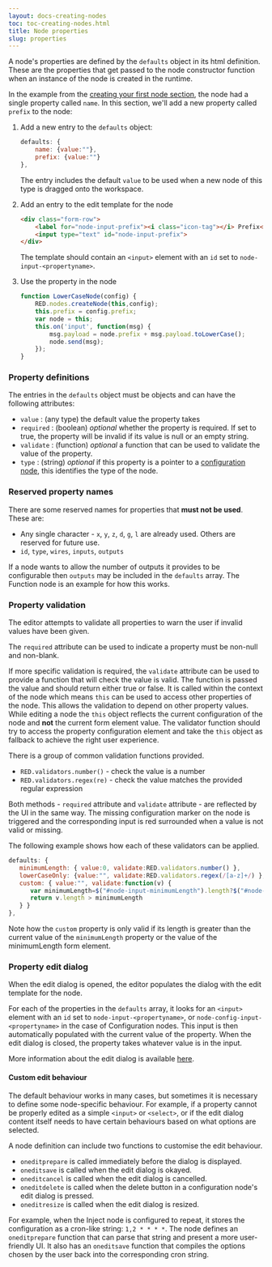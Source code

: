 ```yaml
---
layout: docs-creating-nodes
toc: toc-creating-nodes.html
title: Node properties
slug: properties
---
```


A node's properties are defined by the `defaults` object in its html definition.
These are the properties that get passed to the node constructor function when
an instance of the node is created in the runtime.

In the example from the [creating your first node section](first-node), the
node had a single property called `name`. In this section, we'll add a new
property called `prefix` to the node:

1. Add a new entry to the `defaults` object:
    ```javascript
    defaults: {
        name: {value:""},
        prefix: {value:""}
    },
    ```

   The entry includes the default `value` to be used when a new node of this type
   is dragged onto the workspace.

2. Add an entry to the edit template for the node
    ```html
    <div class="form-row">
        <label for="node-input-prefix"><i class="icon-tag"></i> Prefix</label>
        <input type="text" id="node-input-prefix">
    </div>
    ```

    The template should contain an `<input>` element with an `id` set to
    `node-input-<propertyname>`.

3. Use the property in the node
    ```javascript
    function LowerCaseNode(config) {
        RED.nodes.createNode(this,config);
        this.prefix = config.prefix;
        var node = this;
        this.on('input', function(msg) {
            msg.payload = node.prefix + msg.payload.toLowerCase();
            node.send(msg);
        });
    }
    ```

### Property definitions

The entries in the `defaults` object must be objects and can have the following attributes:

- `value` : (any type) the default value the property takes
- `required` : (boolean) *optional* whether the property is required. If set to
  true, the property will be invalid if its value is null or an empty string.
- `validate` : (function) *optional* a function that can be used to validate the
  value of the property.
- `type` : (string) *optional* if this property is a pointer to a
  [configuration node](config-nodes),  this identifies the type of the node.

### Reserved property names

There are some reserved names for properties that **must not be used**. These are:

 - Any single character - `x`, `y`, `z`, `d`, `g`, `l` are already used. Others are
   reserved for future use.
 - `id`, `type`, `wires`, `inputs`, `outputs`


If a node wants to allow the number of outputs it provides to be configurable
then `outputs` may be included in the `defaults` array. The Function node is
an example for how this works.

### Property validation

The editor attempts to validate all properties to warn the user if invalid values
have been given.

The `required` attribute can be used to indicate a property must be non-null and
non-blank.

If more specific validation is required, the `validate` attribute can be used to
provide a function that will check the value is valid. The function is passed the
value and should return either true or false. It is called within the context of
the node which means `this` can be used to access other properties of the node.
This allows the validation to depend on other property values.
While editing a node the `this` object reflects the current configuration of the
node and **not** the current form element value. The validator function should
try to access the property configuration element and take the `this` object as
fallback to achieve the right user experience.

There is a group of common validation functions provided.

 - `RED.validators.number()` - check the value is a number
 - `RED.validators.regex(re)` - check the value matches the provided regular
   expression

Both methods - `required` attribute and `validate` attribute - are reflected by
the UI in the same way. The missing configuration marker on the node is triggered
and the corresponding input is red surrounded when a value is not valid or missing.


The following example shows how each of these validators can be applied.

```javascript
defaults: {
   minimumLength: { value:0, validate:RED.validators.number() },
   lowerCaseOnly: {value:"", validate:RED.validators.regex(/[a-z]+/) },
   custom: { value:"", validate:function(v) {
      var minimumLength=$("#node-input-minimumLength").length?$("#node-input-minimumLength").val():this.minimumLength;
      return v.length > minimumLength
   } }
},
```

Note how the `custom` property is only valid if its length is greater than the
current value of the `minimumLength` property or the value of the minimumLength
form element.

### Property edit dialog

When the edit dialog is opened, the editor populates the dialog with the edit
template for the node.

For each of the properties in the `defaults` array, it looks for an `<input>`
element with an `id` set to `node-input-<propertyname>`, or `node-config-input-<propertyname>` in the case of Configuration nodes. This input is then
automatically populated with the current value of the property. When the edit
dialog is closed, the property takes whatever value is in the input.

More information about the edit dialog is available [here](edit-dialog).

#### Custom edit behaviour

The default behaviour works in many cases, but sometimes it is necessary to
define some node-specific behaviour. For example, if a property cannot be
properly edited as a simple `<input>` or `<select>`, or if the edit dialog
content itself needs to have certain behaviours based on what options are
selected.

A node definition can include two functions to customise the edit behaviour.

 - `oneditprepare` is called immediately before the dialog is displayed.
 - `oneditsave` is called when the edit dialog is okayed.
 - `oneditcancel` is called when the edit dialog is cancelled.
 - `oneditdelete` is called when the delete button in a configuration node's edit
   dialog is pressed.
 - `oneditresize` is called when the edit dialog is resized.

For example, when the Inject node is configured to repeat, it stores the
configuration as a cron-like string: `1,2 * * * *`. The node defines an
`oneditprepare` function that can parse that string and present a more
user-friendly UI. It also has an `oneditsave` function that compiles the options
chosen by the user back into the corresponding cron string.
